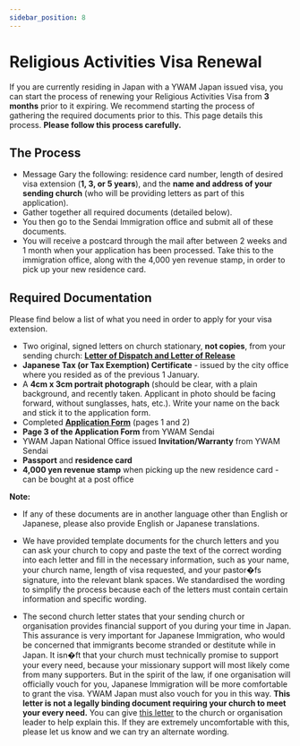 ```yaml
---
sidebar_position: 8
---
```


# Religious Activities Visa Renewal

If you are currently residing in Japan with a YWAM Japan issued visa, you can start the process of renewing your Religious Activities Visa from **3 months** prior to it expiring. We recommend starting the process of gathering the required documents prior to this. This page details this process. **Please follow this process carefully.**

## The Process

- Message Gary the following: residence card number, length of desired visa extension (**1, 3, or 5 years**), and the **name and address of your sending church** (who will be providing letters as part of this application).
- Gather together all required documents (detailed below).
- You then go to the Sendai Immigration office and submit all of these documents.
- You will receive a postcard through the mail after between 2 weeks and 1 month when your application has been processed. Take this to the immigration office, along with the 4,000 yen revenue stamp, in order to pick up your new residence card.

## Required Documentation

Please find below a list of what you need in order to apply for your visa extension.

- Two original, signed letters on church stationary, **not copies**, from your sending church: **[Letter of Dispatch and Letter of Release](https://docs.google.com/document/d/1lloWRO8fn_bFzZgI_I7V7z8CWk0nJaIXqQaUioxPqmY/edit?usp=sharing)**
- **Japanese Tax (or Tax Exemption) Certificate** - issued by the city office where you resided as of the previous 1 January.
- A **4cm x 3cm portrait photograph** (should be clear, with a plain background, and recently taken. Applicant in photo should be facing forward, without sunglasses, hats, etc.). Write your name on the back and stick it to the application form.
- Completed **[Application Form](http://www.moj.go.jp/isa/content/930004102.pdf)** (pages 1 and 2)
- **Page 3 of the Application Form** from YWAM Sendai
- YWAM Japan National Office issued **Invitation/Warranty** from YWAM Sendai
- **Passport** and **residence card**
- **4,000 yen revenue stamp** when picking up the new residence card - can be bought at a post office

**Note:**

* If any of these documents are in another language other than English or Japanese, please also provide English or Japanese translations.

* We have provided template documents for the church letters and you can ask your church to copy and paste the text of the correct wording into each letter and fill in the necessary information, such as your name, your church name, length of visa requested, and your pastor�fs signature, into the relevant blank spaces. We standardised the wording to simplify the process because each of the letters must contain certain information and specific wording.

* The second church letter states that your sending church or organisation provides financial support of you during your time in Japan. This assurance is very important for Japanese Immigration, who would be concerned that immigrants become stranded or destitute while in Japan. It isn�ft that your church must technically promise to support your every need, because your missionary support will most likely come from many supporters. But in the spirit of the law, if one organisation will officially vouch for you, Japanese Immigration will be more comfortable to grant the visa. YWAM Japan must also vouch for you in this way. **This letter is not a legally binding document requiring your church to meet your every need.** You can give [this letter](https://docs.google.com/document/d/1KKXTho_OyYNvdtzujvbaIqfp9yFA8uI2LY-5PyZIj2o/edit?usp=sharing) to the church or organisation leader to help explain this. If they are extremely uncomfortable with this, please let us know and we can try an alternate wording.

